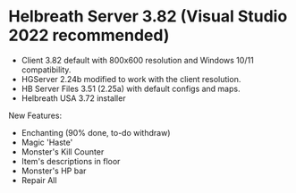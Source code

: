 # Helbreath Server 3.82 (Visual Studio 2022 recommended)

- Client 3.82 default with 800x600 resolution and Windows 10/11 compatibility.
- HGServer 2.24b modified to work with the client resolution.
- HB Server Files 3.51 (2.25a) with default configs and maps.
- Helbreath USA 3.72 installer

New Features:
- Enchanting (90% done, to-do withdraw)
- Magic 'Haste'
- Monster's Kill Counter
- Item's descriptions in floor
- Monster's HP bar
- Repair All
